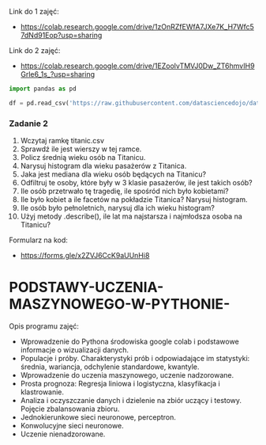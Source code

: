 Link do 1 zajęć:

* https://colab.research.google.com/drive/1zOnRZfEWfA7JXe7K_H7Wfc57dNd91Eop?usp=sharing


Link do 2 zajęć: 
* https://colab.research.google.com/drive/1EZoolvTMVJ0Dw_ZT6hmvIH9Grle6_1s_?usp=sharing


```python
import pandas as pd

df = pd.read_csv('https://raw.githubusercontent.com/datasciencedojo/datasets/master/titanic.csv')
```

### Zadanie 2

1. Wczytaj ramkę titanic.csv 
2. Sprawdź ile jest wierszy w tej ramce. 
3. Policz średnią wieku osób na Titanicu. 
4. Narysuj histogram dla wieku pasażerów z Titanica. 
5. Jaka jest mediana dla wieku osób będących na Titanicu? 
6. Odfiltruj te osoby, które były w 3 klasie pasażerów, ile jest takich osób? 
7. Ile osób przetrwało tę tragedię, ile spośród nich było kobietami? 
8. Ile było kobiet a ile facetów na pokładzie Titanica? Narysuj histogram. 
9. Ile osób było pełnoletnich, narysuj dla ich wieku histogram? 
10. Użyj metody .describe(), ile lat ma najstarsza i najmłodsza osoba na Titanicu?


Formularz na kod:
* https://forms.gle/x2ZVJ6CcK9aUUnHi8


# PODSTAWY-UCZENIA-MASZYNOWEGO-W-PYTHONIE-

Opis programu zajęć: 

* Wprowadzenie do Pythona środowiska google colab i podstawowe informacje o wizualizacji danych.
* Populacje i próby. Charakterystyki prób i odpowiadające im statystyki: średnia, wariancja, odchylenie standardowe, kwantyle.
* Wprowadzenie do uczenia maszynowego, uczenie nadzorowane.
* Prosta prognoza: Regresja liniowa i logistyczna, klasyfikacja i klastrowanie.
* Analiza i oczyszczanie danych i dzielenie na zbiór uczący i testowy. Pojęcie zbalansowania zbioru.
* Jednokierunkowe sieci neuronowe, perceptron.
* Konwolucyjne sieci neuronowe.
* Uczenie nienadzorowane.



